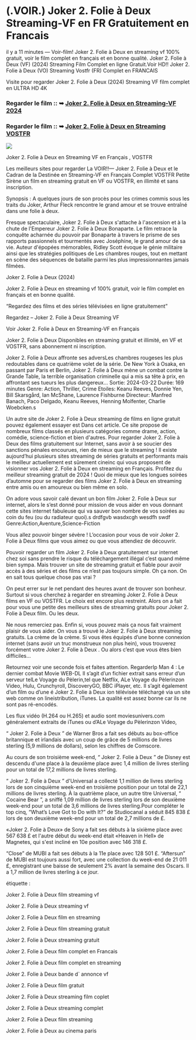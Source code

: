 # (.VOIR.) Joker 2. Folie à Deux Streaming-VF en FR Gratuitement en Francais

il y a 11 minutes — Voir-film! Joker 2. Folie à Deux en streaming vf 100% gratuit, voir le film complet en français et en bonne qualité. Joker 2. Folie à Deux (VF) (2024) Streaming Film Complet en ligne Gratuit.Voir HD!! Joker 2. Folie à Deux (VO) Streaming Vostfr (FR) Complet en FRANCAIS

Visite pour regarder Joker 2. Folie à Deux (2024) Streaming VF film complet en ULTRA HD 4K

### Regarder le film :: ➥ [Joker 2. Folie à Deux en Streaming-VF 2024](https://t.co/Q6ShsRUawP)

### Regarder le film :: ➥ [Joker 2. Folie à Deux en Streaming VOSTFR](https://t.co/Q6ShsRUawP)

<p dir="auto"><a href="https://t.co/Q6ShsRUawP" title="PLAY NOW" rel="nofollow"><img src="https://i.imgur.com/jhNGoEt.gif" style="max-width: 100%;"></a></p>

Joker 2. Folie à Deux en Streaming VF en Français , VOSTFR

Les meilleurs sites pour regarder La VOIR!!— Joker 2. Folie à Deux et le Cadran de la Destinée en Streaming-VF en Français Complet VOSTFR Petite Sirène un film en streaming gratuit en VF ou VOSTFR, en illimité et sans inscription.

Synopsis : A quelques jours de son procès pour les crimes commis sous les traits du Joker, Arthur Fleck rencontre le grand amour et se trouve entraîné dans une folie à deux.

Fresque spectaculaire, Joker 2. Folie à Deux s'attache à l'ascension et à la chute de l'Empereur Joker 2. Folie à Deux Bonaparte. Le film retrace la conquête acharnée du pouvoir par Bonaparte à travers le prisme de ses rapports passionnels et tourmentés avec Joséphine, le grand amour de sa vie. Auteur d'épopées mémorables, Ridley Scott évoque le génie militaire ainsi que les stratégies politiques de Les chambres rouges, tout en mettant en scène des séquences de bataille parmi les plus impressionnantes jamais filmées.

Joker 2. Folie à Deux (2024)

Joker 2. Folie à Deux en streaming vf 100% gratuit, voir le film complet en français et en bonne qualité.

“Regardez des films et des séries télévisées en ligne gratuitement”

Regardez – Joker 2. Folie à Deux Streaming VF

Voir Joker 2. Folie à Deux en Streaming-VF en Français

Joker 2. Folie à Deux Disponibles en streaming gratuit et illimité, en VF et VOSTFR, sans abonnement ni inscription.

Joker 2. Folie à Deux affronte ses adversLes chambres rougeses les plus redoutables dans ce quatrième volet de la série. De New York à Osaka, en passant par Paris et Berlin, Joker 2. Folie à Deux mène un combat contre la Grande Table, la terrible organisation criminelle qui a mis sa tête à prix, en affrontant ses tueurs les plus dangereux... Sortie: 2024-03-22 Durée: 169 minutes Genre: Action, Thriller, Crime Etoiles: Keanu Reeves, Donnie Yen, Bill Skarsgård, Ian McShane, Laurence Fishburne Directeur: Manfred Banach, Paco Delgado, Keanu Reeves, Henning Molfenter, Charlie Woebcken.s

Un autre site de Joker 2. Folie à Deux streaming de films en ligne gratuit pouvez également essayer est Dans cet article. Ce site propose de nombreux films classés en plusieurs catégories comme drame, action, comédie, science-fiction et bien d'autres. Pour regarder Joker 2. Folie à Deux des films gratuitement sur Internet, sans avoir à se soucier des sanctions pénales encourues, rien de mieux que le streaming ! Il existe aujourd’hui plusieurs sites streaming de séries gratuits et performants mais le meilleur actuellement est sûrement cineinc qui vous proposent de visionner vos Joker 2. Folie à Deux en streaming en Français. Profitez du meilleur streaming gratuit de 2024 ! Quoi de mieux que les longues soirées d’automne pour se regarder des films Joker 2. Folie à Deux en streaming entre amis ou en amoureux ou bien même en solo.

On adore vous savoir calé devant un bon film Joker 2. Folie à Deux sur internet, alors le s’est donné pour mission de vous aider en vous donnant cette sites internet fabuleuse qui va sauver bon nombre de vos soirées au coin du feu (ou du radiateur quoi).s drdfgvb wasdxcgh wesdfh swdf Genre:Action,Aventure,Science-Fiction

Vous allez pouvoir binger sévère ! L’occasion pour vous de voir Joker 2. Folie à Deux films que vous aimez ou que vous attendiez de découvrir.

Pouvoir regarder un film Joker 2. Folie à Deux gratuitement sur internet chez soi sans prendre le risque du téléchargement illégal c’est quand même bien sympa. Mais trouver un site de streaming gratuit et fiable pour avoir accès à des séries et des films ce n’est pas toujours simple. Oh ça non. On en sait tous quelque chose pas vrai ?

On peut errer sur le net pendant des heures avant de trouver son bonheur. Surtout si vous cherchez à regarder en streaming Joker 2. Folie à Deux films en VF ou VOSTFR. Le choix est encore plus restreint. Alors on a fait pour vous une petite des meilleurs sites de streaming gratuits pour Joker 2. Folie à Deux film. Ou les deux.

Ne nous remerciez pas. Enfin si, vous pouvez mais ça nous fait vraiment plaisir de vous aider. On vous a trouvé le Joker 2. Folie à Deux streaming gratuits. La crème de la crème. Si vous êtes équipés d’une bonne connexion internet (sans avoir un truc monstrueux non plus hein), vous trouverez forcément votre Joker 2. Folie à Deux . Ou alors c’est que vous êtes bien difficiles…

Retournez voir une seconde fois et faites attention. RegarderIp Man 4 : Le dernier combat Movie WEB-DL Il s’agit d’un fichier extrait sans erreur d’un serveur telLe Voyage du Pèlerin,tel que Netflix, ALe Voyage du Pèlerinzon Video, Hulu, Crunchyroll, DiscoveryGO, BBC iPlayer, etc. Il s’agit également d’un film ou d’une é Joker 2. Folie à Deux ion télévisée téléchargé via un site web comme on lineistribution, iTunes. La qualité est assez bonne car ils ne sont pas ré-encodés.

Les flux vidéo (H.264 ou H.265) et audio sont moviesunivers.com généralement extraits de iTunes ou d’ALe Voyage du Pèlerinzon Video,

“ Joker 2. Folie à Deux ” de Warner Bros a fait ses débuts au box-office britannique et irlandais avec un coup de grâce de 5 millions de livres sterling (5,9 millions de dollars), selon les chiffres de Comscore.

Au cours de son troisième week-end, “ Joker 2. Folie à Deux ” de Disney est descendu d'une place à la deuxième place avec 1,4 million de livres sterling pour un total de 17,2 millions de livres sterling.

“ Joker 2. Folie à Deux ” d'Universal a collecté 1,1 million de livres sterling lors de son cinquième week-end en troisième position pour un total de 22,1 millions de livres sterling. À la quatrième place, un autre titre Universal, “ Cocaine Bear ”, a sniffé 1,09 million de livres sterling lors de son deuxième week-end pour un total de 3,6 millions de livres sterling.Pour compléter le top cinq, “What’s Love Got to Do with It?” de Studiocanal a séduit 845 838 £ lors de son deuxième week-end pour un total de 2,7 millions de £.

«Joker 2. Folie à Deux» de Sony a fait ses débuts à la sixième place avec 567 638 £ et l'autre début du week-end était «Heaven in Hell» de Magnetes, qui s'est incliné en 10e position avec 146 318 £.

“Close” de MUBI a fait ses débuts à la 11e place avec 128 501 £. “Aftersun” de MUBI est toujours aussi fort, avec une collection du week-end de 21 011 £, enregistrant une baisse de seulement 2% avant la semaine des Oscars. Il a 1,7 million de livres sterling à ce jour.

étiquette :

Joker 2. Folie à Deux film streaming vf

Joker 2. Folie à Deux streaming vf

Joker 2. Folie à Deux film en streaming

Joker 2. Folie à Deux film streaming gratuit

Joker 2. Folie à Deux streaming gratuit

Joker 2. Folie à Deux film complet en Francais

Joker 2. Folie à Deux film complet en streaming

Joker 2. Folie à Deux bande d` annonce vf

Joker 2. Folie à Deux film gratuit

Joker 2. Folie à Deux streaming film coplet

Joker 2. Folie à Deux streaming complet

Joker 2. Folie à Deux film streaming

Joker 2. Folie à Deux au cinema paris
